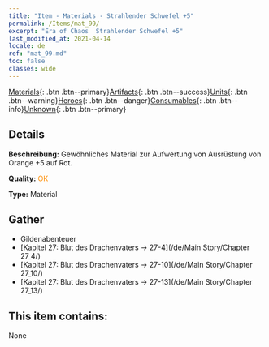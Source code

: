 ```yaml
---
title: "Item - Materials - Strahlender Schwefel +5"
permalink: /Items/mat_99/
excerpt: "Era of Chaos  Strahlender Schwefel +5"
last_modified_at: 2021-04-14
locale: de
ref: "mat_99.md"
toc: false
classes: wide
---
```

 [Materials](/de/Items/){: .btn .btn--primary}[Artifacts](/de/Items/Artifacts/){: .btn .btn--success}[Units](/de/Items/Units/){: .btn .btn--warning}[Heroes](/de/Items/Heroes/){: .btn .btn--danger}[Consumables](/de/Items/Consumables/){: .btn .btn--info}[Unknown](/de/Items/Unknown/){: .btn .btn--primary}

## Details
 **Beschreibung:** Gewöhnliches Material zur Aufwertung von Ausrüstung von Orange +5 auf Rot.

 **Quality:** <span style="color: #FF8C00">OK</span>

 **Type:** Material

## Gather

*    Gildenabenteuer 
*    [Kapitel 27: Blut des Drachenvaters -> 27-4](/de/Main Story/Chapter 27_4/) 
*    [Kapitel 27: Blut des Drachenvaters -> 27-10](/de/Main Story/Chapter 27_10/) 
*    [Kapitel 27: Blut des Drachenvaters -> 27-13](/de/Main Story/Chapter 27_13/) 

## This item contains:

  None

